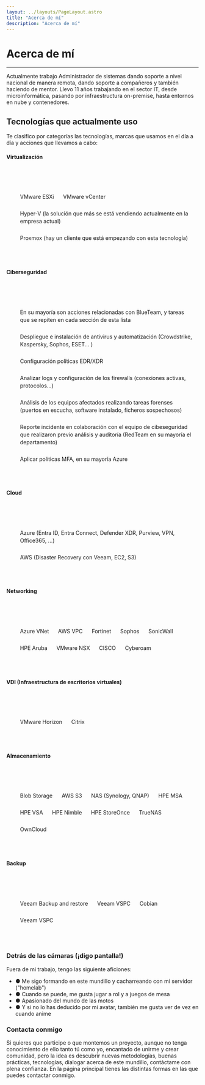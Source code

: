 ```yaml
---
layout: ../layouts/PageLayout.astro
title: "Acerca de mí"
description: "Acerca de mí"
---
```


# Acerca de mí

---

Actualmente trabajo Administrador de sistemas dando soporte a nivel nacional de manera remota, dando soporte a compañeros y también haciendo de mentor. Llevo 11 años trabajando en el sector IT, desde microinformática, pasando por infraestructura on-premise, hasta entornos en nube y contenedores.

## Tecnologías que actualmente uso

Te clasifico por categorías las tecnologías, marcas que usamos en el día a día y acciones que llevamos a cabo:


####     <b>Virtualización</b>
<section id="Virtualización">
          <ul class="pill-list">
              <li>VMware ESXi</li>
              <li>VMware vCenter</li>
              <li>Hyper-V (la solución que más se está vendiendo actualmente en la empresa actual)</li>
              <li>Proxmox (hay un cliente que está empezando con esta tecnología)</li>
          </ul>
        </section>



####     <b>Ciberseguridad</b>
<section id="Ciberseguridad">
          <ul class="pill-list">
              <li>En su mayoría son acciones relacionadas con BlueTeam, y tareas que se repiten en cada sección de esta lista</li>
              <li>Despliegue e instalación de antivirus y automatización (Crowdstrike, Kaspersky, Sophos, ESET... )</li>
              <li>Configuración políticas EDR/XDR</li>
              <li>Analizar logs y configuración de los firewalls (conexiones activas, protocolos...)</li>
              <li>Análisis de los equipos afectados realizando tareas forenses (puertos en escucha, software instalado, ficheros sospechosos)</li>
              <li>Reporte incidente en colaboración con el equipo de cibeseguridad que realizaron previo análisis y auditoría (RedTeam en su mayoría el departamento)</li>
              <li>Aplicar políticas MFA, en su mayoría Azure</li>
          </ul>
        </section>


####     <b>Cloud</b>
<section id="Cloud">
          <ul class="pill-list">
              <li>Azure (Entra ID, Entra Connect, Defender XDR, Purview, VPN, Office365, ...)</li>
              <li>AWS (Disaster Recovery con Veeam, EC2, S3)</li>
          </ul>
        </section>


####     <b>Networking</b>
<section id="Networking">
          <ul class="pill-list">
              <li>Azure VNet</li> 
              <li>AWS VPC</li>
              <li>Fortinet</li>
              <li>Sophos</li>
              <li>SonicWall</li>
              <li>HPE Aruba</li>
              <li>VMware NSX</li>
              <li>CISCO</li>
              <li>Cyberoam</li>
          </ul>
        </section>


####     <b>VDI (Infraestructura de escritorios virtuales)</b>
<section id="VDI">
          <ul class="pill-list">
              <li>VMware Horizon</li>
              <li>Citrix</li>
          </ul>
        </section>


####     <b>Almacenamiento</b>
<section id="Almacenamiento">
          <ul class="pill-list">
              <li>Blob Storage</li>
              <li>AWS S3</li> 
              <li>NAS (Synology, QNAP)</li> 
              <li>HPE MSA</li>
              <li>HPE VSA</li>
              <li>HPE Nimble</li>
              <li>HPE StoreOnce</li>
              <li>TrueNAS</li>
              <li>OwnCloud</li>
          </ul>
        </section>


####     <b>Backup</b>
<section id="Backup">
          <ul class="pill-list">
              <li>Veeam Backup and restore</li>
              <li>Veeam VSPC</li>
              <li>Cobian</li>
              <li>Veeam VSPC</li>
          </ul>
        </section>



### Detrás de las cámaras (¡digo pantalla!)

Fuera de mi trabajo, tengo las siguiente aficiones:
          <ul>
            <li>● Me sigo formando en este mundillo y cacharreando con mi servidor ("homelab")</li>
            <li>● Cuando se puede, me gusta  jugar a rol y a juegos de mesa</li>
            <li>● Apasionado del mundo de las motos</li>
            <li>● Y si no lo has deducido por mi avatar, también me gusta ver de vez en cuando anime</li>
          </ul>



### Contacta conmigo

Si quieres que participe o que montemos un proyecto, aunque no tenga conocimiento de ello tanto tú como yo, encantado de unirme y crear comunidad, pero la idea es descubrir nuevas metodologías, buenas prácticas, tecnologías, dialogar acerca de este mundillo, contáctame con plena confianza.
En la página principal tienes las distintas formas en las que puedes contactar conmigo.

  <style>
    .card {
      padding: 1rem;
      background: var(--color-card);
      border-radius: 8px;
      box-shadow: 0 2px 8px rgba(var(--color-border), 0.33);
      text-decoration: none;
      color: inherit;
      transition: transform 0.2s ease;
    }
    .card:hover {
      transform: translateY(-3px);
    }
    .card h3 {
      margin: 0;
    }
    .card:hover h3 {
      color: var(--color-link);
    }
    .card p {
      margin: 0.5rem 0 0;
    }

    .finds-box {
        padding: 1em;
    }

    .posts-grid {
        display: grid;
        grid-template-columns: repeat(auto-fit, minmax(240px, 1fr));
        gap: 1rem;
        margin: 2rem 0;
    }

    /* ===== Hero Section ===== */
    #hero {
      padding-bottom: 1.5rem; 
      padding-top: 2rem; 
    }
    #hero .subtitle {
      margin: 0.5rem; 
      font-size: var(--step-1);
      line-height: 1.25rem; 
    }
    #hero-title {
      display: flex; 
      gap: 1rem; 
      align-items: center;  
    }
    #hero h1 {
      display: inline-block; 
      margin: 0; 
      font-size: var(--step-4);
      line-height: 2.25rem; 
      font-weight: 700; 

    }
    #hero img {
      border-radius: 9999px; 
      border: 4px solid var(--color-button-border); 
      width: 8rem; 
      height: 8rem;
    }

    #hero p {
      margin-top: 1rem;
      margin-bottom: 1rem; 
    }
    
    #action-links {
        display: flex; 
        margin: 0.25rem; 
        flex-wrap: wrap; 
        list-style-type: none
    }

    #action-links li a {
      display: block; 
      padding: 0.25rem; 
      margin-right: 0.5rem; 
      font-weight: 700; 
      border-color: var(--color-border);
    }

    .pill-list {
      display: flex; 
      margin-top: 2rem; 
      flex-wrap: wrap; 
      list-style-type: none
    }

    .pill-list li {
      padding: 0.25rem; 
      margin: 0.5rem; 
      border-radius: 0.25rem; 
      border: 1px solid var(--color-button-border); 
      font-size: var(--step--1);
      line-height: 1.25rem;
    }

    /* ===== Featured & Recent Posts Sections ===== */
   section {
      padding-bottom: 1.5rem; 
      padding-top: 1.5rem; 
    }

    section h2 {
      font-size: var(--step-2);
      line-height: 1rem; 
      font-weight: 600; 
      letter-spacing: 0.025em; 
    }
    .all-posts-btn-wrapper { 
      text-align: center; 
    }
  </style>